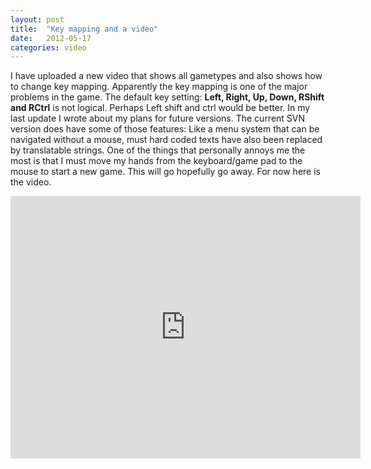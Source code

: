 ```yaml
---
layout: post
title:  "Key mapping and a video"
date:   2012-05-17
categories: video
---
```

I have uploaded a new video that shows all gametypes and also shows how to change key mapping. Apparently the key mapping is one of the major problems in the game. The default key setting: **Left, Right, Up, Down, RShift and RCtrl** is not logical. Perhaps Left shift and ctrl would be better. In my last update I wrote about my plans for future versions. The current SVN version does have some of those features: Like a menu system that can be navigated without a mouse, must hard coded texts have also been replaced by translatable strings. One of the things that personally annoys me the most is that I must move my hands from the keyboard/game pad to the mouse to start a new game. This will go hopefully go away. For now here is the video.

<iframe width="560" height="420" src="https://www.youtube.com/embed/UPcU3dEDBTA?rel=0" frameborder="0" allowfullscreen></iframe>
